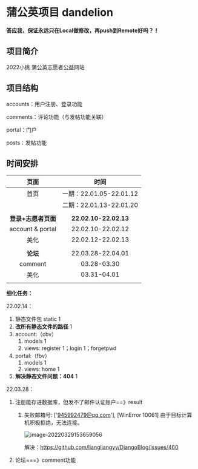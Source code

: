 # 蒲公英项目 dandelion 



**答应我，保证永远只在Local做修改，再push到Remote好吗？！**



## 项目简介

2022小挑 蒲公英志愿者公益网站



## 项目结构

accounts：用户注册、登录功能

comments：评论功能（与发帖功能关联）

portal：门户

posts：发帖功能



## 时间安排

|      页面       |      时间       |
| :-------------: | :-------------: |
|      首页       |  一期：22.01.05-22.01.12 |
|                 |  二期：22.01.13-22.01.20|
|                  |          |
| **登录+志愿者页面** | **22.02.10-22.02.13** |
| account & portal | 22.02.10-22.02.12 |
| 美化 | 22.02.12-22.02.13 |
|                 |                 |
| **论坛** | 22.03.28-22.04.01 |
| comment | 03.28-03.30 |
| 美化 | 03.31-04.01 |
|                     |                         |



**细化任务：**

22.02.14：

1. 静态文件包 static 1
2. **改所有静态文件的路径** 1
3. account:（cbv）
   1. models 1
   2. views: register 1；login 1；forgetpwd
4. portal:（fbv）
   1. models 1
   2. views: home 1
5. **解决静态文件问题：404**  1



22.03.28：

1. 注册能存进数据库，但发不了邮件认证账户==》result
   1. 失败邮箱号: ['945992479@qq.com'], [WinError 10061] 由于目标计算机积极拒绝，无法连接。
   
      ![image-20220329153659056](C:\Users\94599\AppData\Roaming\Typora\typora-user-images\image-20220329153659056.png)
   
      解决：https://github.com/liangliangyy/DjangoBlog/issues/460
2. 论坛===》comment功能





